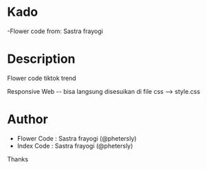 # Kado
-Flower code from: Sastra frayogi 


# Description
Flower code tiktok trend 

Responsive Web -- bisa langsung disesuikan di file css --> style.css

# Author
- Flower Code : Sastra frayogi (@phetersly)
- Index Code : Sastra frayogi (@phetersly)

Thanks 
